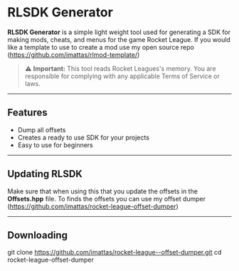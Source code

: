 # RLSDK Generator

**RLSDK Generator** is a simple light weight tool used for generating a SDK for making mods, cheats, and menus for the game Rocket League. If you would like a template to use to create a mod use my open source repo (https://github.com/imattas/rlmod-template/)

> ⚠️ **Important:** This tool reads Rocket Leagues's memory. You are responsible for complying with any applicable Terms of Service or laws.

---
## Features
- Dump all offsets
- Creates a ready to use SDK for your projects
- Easy to use for beginners

---

## Updating RLSDK
Make sure that when using this that you update the offsets in the **Offsets.hpp** file. To finds the offsets you can use my offset dumper (https://github.com/imattas/rocket-league-offset-dumper)

---

## Downloading
git clone https://github.com/imattas/rocket-league--offset-dumper.git
cd rocket-league-offset-dumper
